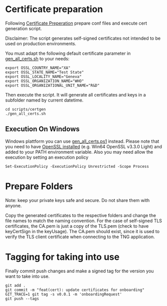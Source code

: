 # Certificate preparation

Following [Certificate Preperation](https://worldhealthorganization.github.io/smart-trust/concepts_CertificatePreperation.html) prepare conf files and execute cert generation script.

Disclaimer: The script generates self-signed certificates not intended to be used on production environments.

You must adapt the following default certificate parameter in [gen_all_certs.sh](gen_all_certs.sh) to your needs:

```
export OSSL_COUNTRY_NAME="XA"
export OSSL_STATE_NAME="Test State"
export OSSL_LOCALITY_NAME="Geneva"
export OSSL_ORGANIZATION_NAME="WHO"
export OSSL_ORGANIZATIONAL_UNIT_NAME="R&D"
```

Then execute the script. It will generate all certificates and keys in a subfolder named by current datetime.

```
cd scripts/certgen
./gen_all_certs.sh
```

## Execution On Windows
Windows plattform you can use [gen_all_certs.ps1](gen_all_certs.ps1) instead. 
Please note that you need to have [OpenSSL installed](https://slproweb.com/products/Win32OpenSSL.html) (e.g. Win64 OpenSSL v3.3.0 Light) and added to your PATH environment variable.
Also you may need allow the execution by setting an execution policy

```
Set-ExecutionPolicy -ExecutionPolicy Unrestricted -Scope Process
```

# Prepare Folders

Note: keep your private keys safe and secure. Do not share them with anyone. 

Copy the generated certificates to the respective folders and change the file names to match the naming convention.
For the case of self-signed TLS certificates, the CA.pem is just a copy of the TLS.pem (check to have keyCertSign in the keyUsage).
The CA.pem should exist, since it is used to verify the TLS client certificate when connecting to the TNG application.

# Tagging for taking into use

Finally commit push changes and make a signed tag for the version you want to take into use.

```
git add .
git commit -m "feat(cert): update certificates for onboarding"
GIT_TRACE=1 git tag -s v0.0.1 -m 'onboardingRequest'
git push --tags
```
